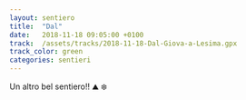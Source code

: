 ```yaml
---
layout: sentiero
title:  "Dal"
date:   2018-11-18 09:05:00 +0100
track:  /assets/tracks/2018-11-18-Dal-Giova-a-Lesima.gpx
track_color: green
categories: sentieri
---
```


Un altro bel sentiero!! :mountain: :snowflake: